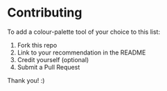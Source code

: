 # Contributing

To add a colour-palette tool of your choice to this list:

1. Fork this repo
2. Link to your recommendation in the README
3. Credit yourself (optional)
4. Submit a Pull Request

Thank you! :)
